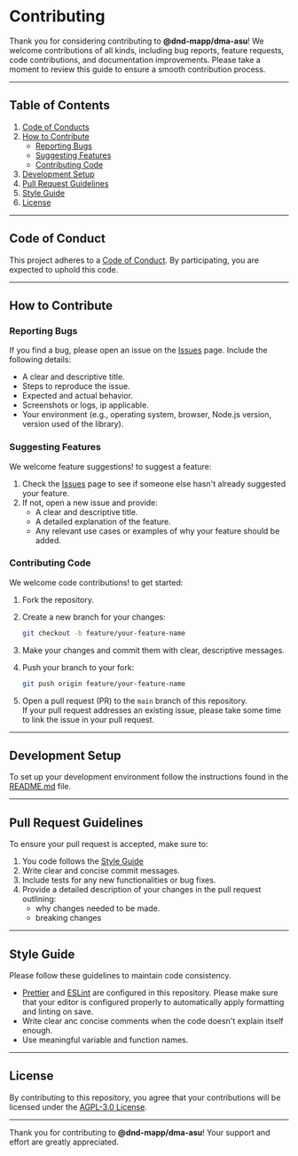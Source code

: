# Contributing

Thank you for considering contributing to **@dnd-mapp/dma-asu**! We welcome contributions of all kinds, including bug reports, feature requests, code contributions, and documentation improvements. Please take a moment to review this guide to ensure a smooth contribution process.

---

## Table of Contents

1. [Code of Conducts](#code-of-conduct)
2. [How to Contribute](#how-to-contribute)
    - [Reporting Bugs](#reporting-bugs)
    - [Suggesting Features](#suggesting-features)
    - [Contributing Code](#contributing-code)
3. [Development Setup](#development-setup)
4. [Pull Request Guidelines](#pull-request-guidelines)
5. [Style Guide](#style-guide)
6. [License](#license)

---

## Code of Conduct

This project adheres to a [Code of Conduct](./CODE_OF_CONDUCT.md). By participating, you are expected to uphold this code.

---

## How to Contribute

### Reporting Bugs

If you find a bug, please open an issue on the [Issues](https://github.com/dnd-mapp/dma-asu/issues) page. Include the following details:

- A clear and descriptive title.
- Steps to reproduce the issue.
- Expected and actual behavior.
- Screenshots or logs, ip applicable.
- Your environment (e.g., operating system, browser, Node.js version, version used of the library).

### Suggesting Features

We welcome feature suggestions! to suggest a feature:

1. Check the [Issues](https://github.com/dnd-mapp/dma-asu/issues) page to see if someone else hasn't already suggested your feature.
2. If not, open a new issue and provide:
   - A clear and descriptive title.
   - A detailed explanation of the feature.
   - Any relevant use cases or examples of why your feature should be added. 

### Contributing Code

We welcome code contributions! to get started:

1. Fork the repository.
2. Create a new branch for your changes:

    ```bash
   git checkout -b feature/your-feature-name
    ```

3. Make your changes and commit them with clear, descriptive messages.
4. Push your branch to your fork:

    ```bash
   git push origin feature/your-feature-name
    ```

5. Open a pull request (PR) to the `main` branch of this repository.  
   If your pull request addresses an existing issue, please take some time to link the issue in your pull request.
---

## Development Setup

To set up your development environment follow the instructions found in the [README.md](./README.md#getting-started) file.

---

## Pull Request Guidelines

To ensure your pull request is accepted, make sure to:

1. You code follows the [Style Guide](#style-guide)
2. Write clear and concise commit messages.
3. Include tests for any new functionalities or bug fixes.
4. Provide a detailed description of your changes in the pull request outlining:
   - why changes needed to be made.
   - breaking changes

___

## Style Guide

Please follow these guidelines to maintain code consistency.

- [Prettier](https://prettier.io/) and [ESLint](https://eslint.org/) are configured in this repository. Please make sure that your editor is configured properly to automatically apply formatting and linting on save.
- Write clear anc concise comments when the code doesn't explain itself enough.
- Use meaningful variable and function names.

---

## License

By contributing to this repository, you agree that your contributions will be licensed under the [AGPL-3.0 License](./LICENSE.md).

___

Thank you for contributing to **@dnd-mapp/dma-asu**! Your support and effort are greatly appreciated.
